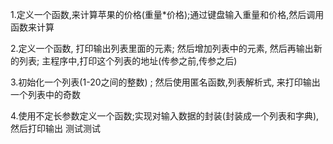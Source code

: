 1.定义一个函数,来计算苹果的价格(重量*价格);通过键盘输入重量和价格,然后调用函数来计算

2.定义一个函数,  打印输出列表里面的元素;  然后增加列表中的元素, 然后再输出新的列表; 
主程序中,打印这个列表的地址(传参之前,传参之后)

3.初始化一个列表(1-20之间的整数) ; 然后使用匿名函数,列表解析式, 来打印输出一个列表中的奇数

4.使用不定长参数定义一个函数;实现对输入数据的封装(封装成一个列表和字典),然后打印输出
测试测试